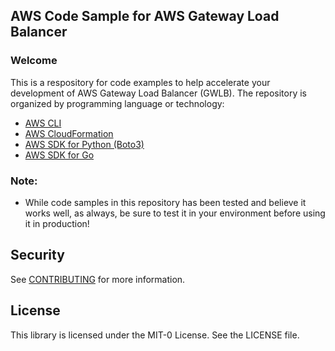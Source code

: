 ## AWS Code Sample for AWS Gateway Load Balancer

### Welcome

This is a respository for code examples to help accelerate your development of
AWS Gateway Load Balancer (GWLB). The repository is organized by programming language or technology:

* [AWS CLI](https://code.amazon.com/packages/WsSampleCode/blobs/aws-code-sample-for-aws-gwlb/--/aws-cli/)
* [AWS CloudFormation](aws-cloudformation/)
* [AWS SDK for Python (Boto3)](https://code.amazon.com/packages/WsSampleCode/trees/aws-code-sample-for-aws-gwlb/--/python)
* [AWS SDK for Go](https://code.amazon.com/packages/WsSampleCode/trees/aws-code-sample-for-aws-gwlb/--/go)

### Note:

* While code samples in this repository has been tested and believe it works well, as always, be sure to test it in your environment before using it in production!

## Security

See [CONTRIBUTING](CONTRIBUTING.md#security-issue-notifications) for more information.

## License

This library is licensed under the MIT-0 License. See the LICENSE file.

